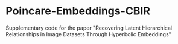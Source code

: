 # Poincare-Embeddings-CBIR
Supplementary code for the paper "Recovering Latent Hierarchical Relationships in Image Datasets Through Hyperbolic Embeddings"
